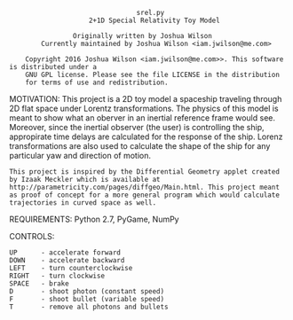                                     srel.py
                        2+1D Special Relativity Toy Model

                    Originally written by Joshua Wilson
            Currently maintained by Joshua Wilson <iam.jwilson@me.com>

        Copyright 2016 Joshua Wilson <iam.jwilson@me.com>>. This software is distributed under a
        GNU GPL license. Please see the file LICENSE in the distribution
        for terms of use and redistribution.


MOTIVATION: 
    This project is a 2D toy model a spaceship traveling through 2D flat space under Lorentz transformations. 
    The physics of this model is meant to show what an oberver in an inertial reference frame would see.
    Moreover, since the inertial observer (the user) is  controlling the ship, appropirate time delays are 
    calculated for the response of the ship. Lorenz transformations are also used to calculate the shape of the 
    ship for any particular yaw and direction of motion. 

    This project is inspired by the Differential Geometry applet created by Izaak Meckler which is available at http://parametricity.com/pages/diffgeo/Main.html. This project meant as proof of concept for a more general program which would calculate trajectories in curved space as well. 

REQUIREMENTS:
    Python 2.7, PyGame, NumPy

CONTROLS: 

    UP      - accelerate forward
    DOWN    - accelerate backward
    LEFT    - turn counterclockwise
    RIGHT   - turn clockwise
    SPACE   - brake
    D       - shoot photon (constant speed)
    F       - shoot bullet (variable speed)
    T       - remove all photons and bullets


    


